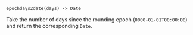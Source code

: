 ```
epochdays2date(days) -> Date
```

Take the number of days since the rounding epoch (`0000-01-01T00:00:00`) and return the corresponding `Date`.
